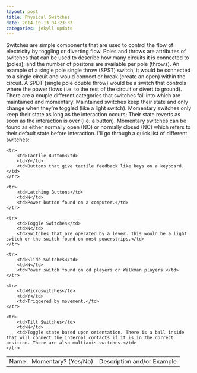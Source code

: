```yaml
---
layout: post
title: Physical Switches
date: 2014-10-13 04:23:33
categories: jekyll update
---
```

Switches are simple components that are used to control the flow of electricity by toggling or diverting flow. Poles and throws are attributes of switches that can be used to describe how many circuits it is connected to (poles), and the number of positons are available per pole (throws). An example of a single pole single throw (SPST) switch, it would be connected to a single circuit and would connect or break (create an open) within the circuit. A SPDT (single pole double throw) would be a switch that controls where the power flows (i.e. to the rest of the circuit or divert to ground). There are a couple different categories that switches fall into which are maintained and momentary. Maintained switches keep their state and only change when they're toggled (like a light switch). Momentary switches only keep their state as long as the interaction occurs; Their state reverts as soon as the interaction is over (i.e. a button). Momentary switches can be found as either normally open (NO) or normally closed (NC) which refers to their default state before interaction. I'll go through a quick list of different switches:

<table>
	<tr>
		<td>Name</td>
		<td>Momentary? (Yes/No)</td>
		<td>Description and/or Example</td>
	</tr>

	<tr>
		<td>Tactile Button</td>
		<td>Y</td>
		<td>Buttons that give tactile feedback like keys on a keyboard.</td>
	</tr>

	<tr>
		<td>Latching Buttons</td>
		<td>N</td>
		<td>Power button found on a computer.</td>
	</tr>

	<tr>
		<td>Toggle Switches</td>
		<td>N</td>
		<td>Switches that are operated by a lever. This would be a light switch or the switch found on most powerstrips.</td>
	</tr>

	<tr>
		<td>Slide Switches</td>
		<td>N</td>
		<td>Power switch found on cd players or Walkman players.</td>
	</tr>

	<tr>
		<td>Microswitches</td>
		<td>Y</td>
		<td>Triggered by movement.</td>
	</tr>
	
	<tr>
		<td>Tilt Switches</td>
		<td>N</td>
		<td>Toggle state based upon orientation. There is a ball inside that will connect the internal contacts if it is in the correct position. There are also multiaxis switches.</td>
	</tr>
</table>
